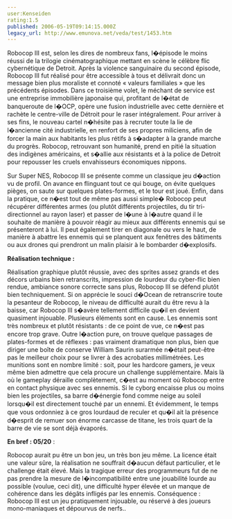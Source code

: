 ```yaml
---
user:Kenseiden
rating:1.5
published: 2006-05-19T09:14:15.000Z
legacy_url: http://www.emunova.net/veda/test/1453.htm
---
```

Robocop III est, selon les dires de nombreux fans, l�épisode le moins réussi de la trilogie cinématographique mettant en scène le célèbre flic cybernétique de Detroit. Après la violence sanguinaire du second épisode, Robocop III fut réalisé pour être accessible à tous et délivrait donc un message bien plus moraliste et connoté « valeurs familiales » que les précédents épisodes. Dans ce troisième volet, le méchant de service est une entreprise immobilière japonaise qui, profitant de l�état de banqueroute de l�OCP, opère une fusion industrielle avec cette dernière et rachète le centre-ville de Détroit pour le raser intégralement. Pour arriver à ses fins, le nouveau cartel n�hésite pas à recruter toute la lie de l�ancienne cité industrielle, en renfort de ses propres miliciens, afin de forcer la main aux habitants les plus rétifs à s�adapter à la grande marche du progrès. Robocop, retrouvant son humanité, prend en pitié la situation des indigènes américains, et s�allie aux résistants et à la police de Detroit pour repousser les cruels envahisseurs économiques nippons.  

  

Sur Super NES, Robocop III se présente comme un classique jeu d�action vu de profil. On avance en flinguant tout ce qui bouge, on évite quelques pièges, on saute sur quelques plates-formes, et le tour est joué. Enfin, dans la pratique, ce n�est tout de même pas aussi simple� Robocop peut récupérer différentes armes (ou plutôt différents projectiles, du tir tri-directionnel au rayon laser) et passer de l�une à l�autre quand il le souhaite de manière à pouvoir réagir au mieux aux différents ennemis qui se présenteront à lui. Il peut également tirer en diagonale ou vers le haut, de manière à abattre les ennemis qui se planquent aux fenêtres des bâtiments ou aux drones qui prendront un malin plaisir à le bombarder d�explosifs.  

  

**Réalisation technique :**   

Réalisation graphique plutôt réussie, avec des sprites assez grands et des décors urbains bien retranscrits, impression de lourdeur du cyber-flic bien rendue, ambiance sonore correcte sans plus, Robocop III se défend plutôt bien techniquement. Si on apprécie le souci d�Ocean de retranscrire toute la pesanteur de Robocop, le niveau de difficulté aurait du être revu à la baisse, car Robocop III s�avère tellement difficile qu�il en devient quasiment injouable. Plusieurs éléments sont en cause. Les ennemis sont très nombreux et plutôt résistants : de ce point de vue, ce n�est pas encore trop grave. Outre l�action pure, on trouve quelque passages de plates-formes et de réflexes : pas vraiment dramatique non plus, bien que diriger une boîte de conserve William Saurin surarmée n�était peut-être pas le meilleur choix pour se livrer à des acrobaties millimétrées. Les munitions sont en nombre limité : soit, pour les hardcore gamers, je veux même bien admettre que cela procure un challenge supplémentaire. Mais là où le gameplay déraille complètement, c�est au moment où Robocop entre en contact physique avec ses ennemis. Si le cyborg encaisse plus ou moins bien les projectiles, sa barre d�énergie fond comme neige au soleil lorsqu�il est directement touché par un ennemi. Et évidemment, le temps que vous ordonniez à ce gros lourdaud de reculer et qu�il ait la présence d�esprit de remuer son énorme carcasse de titane, les trois quart de la barre de vie se sont déjà évaporés.   

  

**En bref : 05/20** :  

Robocop aurait pu être un bon jeu, un très bon jeu même. La licence était une valeur sûre, la réalisation ne souffrait d�aucun défaut particulier, et le challenge était élevé. Mais la tragique erreur des programmeurs fut de ne pas prendre la mesure de l�incompatibilité entre une jouabilité lourde au possible (voulue, ceci dit), une difficulté hyper élevée et un manque de cohérence dans les dégâts infligés par les ennemis. Conséquence : Robocop III est un jeu pratiquement injouable, ou réservé à des joueurs mono-maniaques et dépourvus de nerfs..